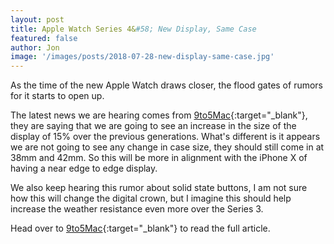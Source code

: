 ```yaml
---
layout: post
title: Apple Watch Series 4&#58; New Display, Same Case
featured: false
author: Jon
image: '/images/posts/2018-07-28-new-display-same-case.jpg'
---
```

As the time of the new Apple Watch draws closer, the flood gates of rumors for it starts to open up.

The latest news we are hearing comes from [9to5Mac](https://9to5mac.com/2018/07/27/apple-watch-series-4-specs-price-release-date/){:target="_blank"}, they are saying that we are going to see an increase in the size of the display of 15% over the previous generations. What's different is it appears we are not going to see any change in case size, they should still come in at 38mm and 42mm. So this will be more in alignment with the iPhone X of having a near edge to edge display.

We also keep hearing this rumor about solid state buttons, I am not sure how this will change the digital crown, but I imagine this should help increase the weather resistance even more over the Series 3.

Head over to [9to5Mac](https://9to5mac.com/2018/07/27/apple-watch-series-4-specs-price-release-date/){:target="_blank"} to read the full article.
